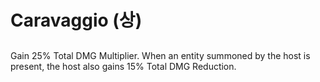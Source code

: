 # Caravaggio (상)

##

Gain 25% Total DMG Multiplier. When an entity summoned by the host is present, the host also gains 15% Total DMG Reduction.
